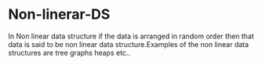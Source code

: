 # Non-linerar-DS
In Non linear data structure if the data is arranged in random order then that data is said to be non linear data structure.Examples of the non linear data structures are tree graphs heaps etc..
